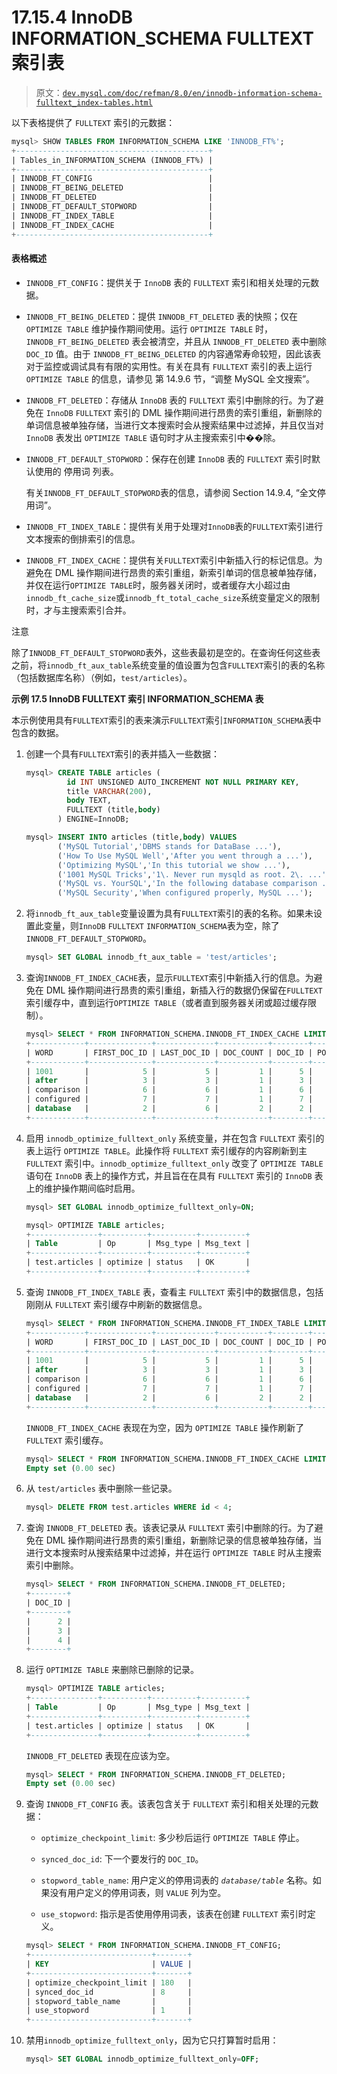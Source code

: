 # 17.15.4 InnoDB INFORMATION_SCHEMA FULLTEXT 索引表

> 原文：[`dev.mysql.com/doc/refman/8.0/en/innodb-information-schema-fulltext_index-tables.html`](https://dev.mysql.com/doc/refman/8.0/en/innodb-information-schema-fulltext_index-tables.html)

以下表格提供了 `FULLTEXT` 索引的元数据：

```sql
mysql> SHOW TABLES FROM INFORMATION_SCHEMA LIKE 'INNODB_FT%';
+-------------------------------------------+
| Tables_in_INFORMATION_SCHEMA (INNODB_FT%) |
+-------------------------------------------+
| INNODB_FT_CONFIG                          |
| INNODB_FT_BEING_DELETED                   |
| INNODB_FT_DELETED                         |
| INNODB_FT_DEFAULT_STOPWORD                |
| INNODB_FT_INDEX_TABLE                     |
| INNODB_FT_INDEX_CACHE                     |
+-------------------------------------------+
```

#### 表格概述

+   `INNODB_FT_CONFIG`：提供关于 `InnoDB` 表的 `FULLTEXT` 索引和相关处理的元数据。

+   `INNODB_FT_BEING_DELETED`：提供 `INNODB_FT_DELETED` 表的快照；仅在 `OPTIMIZE TABLE` 维护操作期间使用。运行 `OPTIMIZE TABLE` 时，`INNODB_FT_BEING_DELETED` 表会被清空，并且从 `INNODB_FT_DELETED` 表中删除 `DOC_ID` 值。由于 `INNODB_FT_BEING_DELETED` 的内容通常寿命较短，因此该表对于监控或调试具有有限的实用性。有关在具有 `FULLTEXT` 索引的表上运行 `OPTIMIZE TABLE` 的信息，请参见 第 14.9.6 节，“调整 MySQL 全文搜索”。

+   `INNODB_FT_DELETED`：存储从 `InnoDB` 表的 `FULLTEXT` 索引中删除的行。为了避免在 `InnoDB` `FULLTEXT` 索引的 DML 操作期间进行昂贵的索引重组，新删除的单词信息被单独存储，当进行文本搜索时会从搜索结果中过滤掉，并且仅当对 `InnoDB` 表发出 `OPTIMIZE TABLE` 语句时才从主搜索索引中��除。

+   `INNODB_FT_DEFAULT_STOPWORD`：保存在创建 `InnoDB` 表的 `FULLTEXT` 索引时默认使用的 停用词 列表。

    有关`INNODB_FT_DEFAULT_STOPWORD`表的信息，请参阅 Section 14.9.4, “全文停用词”。

+   `INNODB_FT_INDEX_TABLE`：提供有关用于处理对`InnoDB`表的`FULLTEXT`索引进行文本搜索的倒排索引的信息。

+   `INNODB_FT_INDEX_CACHE`：提供有关`FULLTEXT`索引中新插入行的标记信息。为避免在 DML 操作期间进行昂贵的索引重组，新索引单词的信息被单独存储，并仅在运行`OPTIMIZE TABLE`时，服务器关闭时，或者缓存大小超过由`innodb_ft_cache_size`或`innodb_ft_total_cache_size`系统变量定义的限制时，才与主搜索索引合并。

注意

除了`INNODB_FT_DEFAULT_STOPWORD`表外，这些表最初是空的。在查询任何这些表之前，将`innodb_ft_aux_table`系统变量的值设置为包含`FULLTEXT`索引的表的名称（包括数据库名称）（例如，`test/articles`）。

**示例 17.5 InnoDB FULLTEXT 索引 INFORMATION_SCHEMA 表**

本示例使用具有`FULLTEXT`索引的表来演示`FULLTEXT`索引`INFORMATION_SCHEMA`表中包含的数据。

1.  创建一个具有`FULLTEXT`索引的表并插入一些数据：

    ```sql
    mysql> CREATE TABLE articles (
             id INT UNSIGNED AUTO_INCREMENT NOT NULL PRIMARY KEY,
             title VARCHAR(200),
             body TEXT,
             FULLTEXT (title,body)
           ) ENGINE=InnoDB;

    mysql> INSERT INTO articles (title,body) VALUES
           ('MySQL Tutorial','DBMS stands for DataBase ...'),
           ('How To Use MySQL Well','After you went through a ...'),
           ('Optimizing MySQL','In this tutorial we show ...'),
           ('1001 MySQL Tricks','1\. Never run mysqld as root. 2\. ...'),
           ('MySQL vs. YourSQL','In the following database comparison ...'),
           ('MySQL Security','When configured properly, MySQL ...');
    ```

1.  将`innodb_ft_aux_table`变量设置为具有`FULLTEXT`索引的表的名称。如果未设置此变量，则`InnoDB` `FULLTEXT` `INFORMATION_SCHEMA`表为空，除了`INNODB_FT_DEFAULT_STOPWORD`。

    ```sql
    mysql> SET GLOBAL innodb_ft_aux_table = 'test/articles';
    ```

1.  查询`INNODB_FT_INDEX_CACHE`表，显示`FULLTEXT`索引中新插入行的信息。为避免在 DML 操作期间进行昂贵的索引重组，新插入行的数据仍保留在`FULLTEXT`索引缓存中，直到运行`OPTIMIZE TABLE`（或者直到服务器关闭或超过缓存限制）。

    ```sql
    mysql> SELECT * FROM INFORMATION_SCHEMA.INNODB_FT_INDEX_CACHE LIMIT 5;
    +------------+--------------+-------------+-----------+--------+----------+
    | WORD       | FIRST_DOC_ID | LAST_DOC_ID | DOC_COUNT | DOC_ID | POSITION |
    +------------+--------------+-------------+-----------+--------+----------+
    | 1001       |            5 |           5 |         1 |      5 |        0 |
    | after      |            3 |           3 |         1 |      3 |       22 |
    | comparison |            6 |           6 |         1 |      6 |       44 |
    | configured |            7 |           7 |         1 |      7 |       20 |
    | database   |            2 |           6 |         2 |      2 |       31 |
    +------------+--------------+-------------+-----------+--------+----------+
    ```

1.  启用 `innodb_optimize_fulltext_only` 系统变量，并在包含 `FULLTEXT` 索引的表上运行 `OPTIMIZE TABLE`。此操作将 `FULLTEXT` 索引缓存的内容刷新到主 `FULLTEXT` 索引中。`innodb_optimize_fulltext_only` 改变了 `OPTIMIZE TABLE` 语句在 `InnoDB` 表上的操作方式，并且旨在在具有 `FULLTEXT` 索引的 `InnoDB` 表上的维护操作期间临时启用。

    ```sql
    mysql> SET GLOBAL innodb_optimize_fulltext_only=ON;

    mysql> OPTIMIZE TABLE articles;
    +---------------+----------+----------+----------+
    | Table         | Op       | Msg_type | Msg_text |
    +---------------+----------+----------+----------+
    | test.articles | optimize | status   | OK       |
    +---------------+----------+----------+----------+
    ```

1.  查询 `INNODB_FT_INDEX_TABLE` 表，查看主 `FULLTEXT` 索引中的数据信息，包括刚刚从 `FULLTEXT` 索引缓存中刷新的数据信息。

    ```sql
    mysql> SELECT * FROM INFORMATION_SCHEMA.INNODB_FT_INDEX_TABLE LIMIT 5;
    +------------+--------------+-------------+-----------+--------+----------+
    | WORD       | FIRST_DOC_ID | LAST_DOC_ID | DOC_COUNT | DOC_ID | POSITION |
    +------------+--------------+-------------+-----------+--------+----------+
    | 1001       |            5 |           5 |         1 |      5 |        0 |
    | after      |            3 |           3 |         1 |      3 |       22 |
    | comparison |            6 |           6 |         1 |      6 |       44 |
    | configured |            7 |           7 |         1 |      7 |       20 |
    | database   |            2 |           6 |         2 |      2 |       31 |
    +------------+--------------+-------------+-----------+--------+----------+
    ```

    `INNODB_FT_INDEX_CACHE` 表现在为空，因为 `OPTIMIZE TABLE` 操作刷新了 `FULLTEXT` 索引缓存。

    ```sql
    mysql> SELECT * FROM INFORMATION_SCHEMA.INNODB_FT_INDEX_CACHE LIMIT 5;
    Empty set (0.00 sec)
    ```

1.  从 `test/articles` 表中删除一些记录。

    ```sql
    mysql> DELETE FROM test.articles WHERE id < 4;
    ```

1.  查询 `INNODB_FT_DELETED` 表。该表记录从 `FULLTEXT` 索引中删除的行。为了避免在 DML 操作期间进行昂贵的索引重组，新删除记录的信息被单独存储，当进行文本搜索时从搜索结果中过滤掉，并在运行 `OPTIMIZE TABLE` 时从主搜索索引中删除。

    ```sql
    mysql> SELECT * FROM INFORMATION_SCHEMA.INNODB_FT_DELETED;
    +--------+
    | DOC_ID |
    +--------+
    |      2 |
    |      3 |
    |      4 |
    +--------+
    ```

1.  运行 `OPTIMIZE TABLE` 来删除已删除的记录。

    ```sql
    mysql> OPTIMIZE TABLE articles;
    +---------------+----------+----------+----------+
    | Table         | Op       | Msg_type | Msg_text |
    +---------------+----------+----------+----------+
    | test.articles | optimize | status   | OK       |
    +---------------+----------+----------+----------+
    ```

    `INNODB_FT_DELETED` 表现在应该为空。

    ```sql
    mysql> SELECT * FROM INFORMATION_SCHEMA.INNODB_FT_DELETED;
    Empty set (0.00 sec)
    ```

1.  查询 `INNODB_FT_CONFIG` 表。该表包含关于 `FULLTEXT` 索引和相关处理的元数据：

    +   `optimize_checkpoint_limit`: 多少秒后运行 `OPTIMIZE TABLE` 停止。

    +   `synced_doc_id`: 下一个要发行的 `DOC_ID`。

    +   `stopword_table_name`: 用户定义的停用词表的 *`database/table`* 名称。如果没有用户定义的停用词表，则 `VALUE` 列为空。

    +   `use_stopword`: 指示是否使用停用词表，该表在创建 `FULLTEXT` 索引时定义。

    ```sql
    mysql> SELECT * FROM INFORMATION_SCHEMA.INNODB_FT_CONFIG;
    +---------------------------+-------+
    | KEY                       | VALUE |
    +---------------------------+-------+
    | optimize_checkpoint_limit | 180   |
    | synced_doc_id             | 8     |
    | stopword_table_name       |       |
    | use_stopword              | 1     |
    +---------------------------+-------+
    ```

1.  禁用`innodb_optimize_fulltext_only`，因为它只打算暂时启用：

    ```sql
    mysql> SET GLOBAL innodb_optimize_fulltext_only=OFF;
    ```
